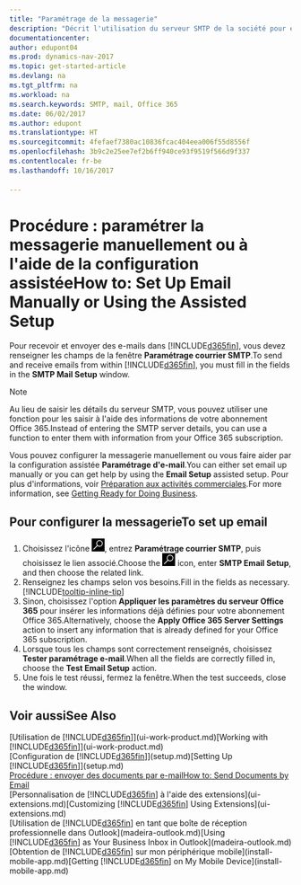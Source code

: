 ```yaml
---
title: "Paramétrage de la messagerie"
description: "Décrit l'utilisation du serveur SMTP de la société pour envoyer et recevoir des e-mails dans Dynamics NAV. Décrit également comment utiliser les paramètres du serveur de messagerie créés lors de l'abonnement à Office 365."
documentationcenter: 
author: edupont04
ms.prod: dynamics-nav-2017
ms.topic: get-started-article
ms.devlang: na
ms.tgt_pltfrm: na
ms.workload: na
ms.search.keywords: SMTP, mail, Office 365
ms.date: 06/02/2017
ms.author: edupont
ms.translationtype: HT
ms.sourcegitcommit: 4fefaef7380ac10836fcac404eea006f55d8556f
ms.openlocfilehash: 3b9c2e25ee7ef2b6ff940ce93f9519f566d9f337
ms.contentlocale: fr-be
ms.lasthandoff: 10/16/2017

---
```

# <a name="how-to-set-up-email-manually-or-using-the-assisted-setup"></a><span data-ttu-id="1d664-103">Procédure : paramétrer la messagerie manuellement ou à l'aide de la configuration assistée</span><span class="sxs-lookup"><span data-stu-id="1d664-103">How to: Set Up Email Manually or Using the Assisted Setup</span></span>
<span data-ttu-id="1d664-104">Pour recevoir et envoyer des e-mails dans [!INCLUDE[d365fin](includes/d365fin_md.md)], vous devez renseigner les champs de la fenêtre **Paramétrage courrier SMTP**.</span><span class="sxs-lookup"><span data-stu-id="1d664-104">To send and receive emails from within [!INCLUDE[d365fin](includes/d365fin_md.md)], you must fill in the fields in the **SMTP Mail Setup** window.</span></span>

> [!NOTE]  
>   <span data-ttu-id="1d664-105">Au lieu de saisir les détails du serveur SMTP, vous pouvez utiliser une fonction pour les saisir à l'aide des informations de votre abonnement Office 365.</span><span class="sxs-lookup"><span data-stu-id="1d664-105">Instead of entering the SMTP server details, you can use a function to enter them with information from your Office 365 subscription.</span></span>

<span data-ttu-id="1d664-106">Vous pouvez configurer la messagerie manuellement ou vous faire aider par la configuration assistée **Paramétrage d'e-mail**.</span><span class="sxs-lookup"><span data-stu-id="1d664-106">You can either set email up manually or you can get help by using the **Email Setup** assisted setup.</span></span> <span data-ttu-id="1d664-107">Pour plus d'informations, voir [Préparation aux activités commerciales](ui-get-ready-business.md).</span><span class="sxs-lookup"><span data-stu-id="1d664-107">For more information, see [Getting Ready for Doing Business](ui-get-ready-business.md).</span></span>  

## <a name="to-set-up-email"></a><span data-ttu-id="1d664-108">Pour configurer la messagerie</span><span class="sxs-lookup"><span data-stu-id="1d664-108">To set up email</span></span>
1. <span data-ttu-id="1d664-109">Choisissez l'icône ![Page ou état pour la recherche](media/ui-search/search_small.png "Page ou état pour la recherche"), entrez **Paramétrage courrier SMTP**, puis choisissez le lien associé.</span><span class="sxs-lookup"><span data-stu-id="1d664-109">Choose the ![Search for Page or Report](media/ui-search/search_small.png "Search for Page or Report icon") icon, enter **SMTP Email Setup**, and then choose the related link.</span></span>
2. <span data-ttu-id="1d664-110">Renseignez les champs selon vos besoins.</span><span class="sxs-lookup"><span data-stu-id="1d664-110">Fill in the fields as necessary.</span></span> [!INCLUDE[tooltip-inline-tip](includes/tooltip-inline-tip_md.md)]
3. <span data-ttu-id="1d664-111">Sinon, choisissez l'option **Appliquer les paramètres du serveur Office 365** pour insérer les informations déjà définies pour votre abonnement Office 365.</span><span class="sxs-lookup"><span data-stu-id="1d664-111">Alternatively, choose the **Apply Office 365 Server Settings** action to insert any information that is already defined for your Office 365 subscription.</span></span>
4. <span data-ttu-id="1d664-112">Lorsque tous les champs sont correctement renseignés, choisissez **Tester paramétrage e-mail**.</span><span class="sxs-lookup"><span data-stu-id="1d664-112">When all the fields are correctly filled in, choose the **Test Email Setup** action.</span></span>
5. <span data-ttu-id="1d664-113">Une fois le test réussi, fermez la fenêtre.</span><span class="sxs-lookup"><span data-stu-id="1d664-113">When the test succeeds, close the window.</span></span>

## <a name="see-also"></a><span data-ttu-id="1d664-114">Voir aussi</span><span class="sxs-lookup"><span data-stu-id="1d664-114">See Also</span></span>  
<span data-ttu-id="1d664-115">[Utilisation de [!INCLUDE[d365fin](includes/d365fin_md.md)]](ui-work-product.md)</span><span class="sxs-lookup"><span data-stu-id="1d664-115">[Working with [!INCLUDE[d365fin](includes/d365fin_md.md)]](ui-work-product.md)</span></span>  
<span data-ttu-id="1d664-116">[Configuration de [!INCLUDE[d365fin](includes/d365fin_md.md)]](setup.md)</span><span class="sxs-lookup"><span data-stu-id="1d664-116">[Setting Up [!INCLUDE[d365fin](includes/d365fin_md.md)]](setup.md)</span></span>  
[<span data-ttu-id="1d664-117">Procédure : envoyer des documents par e-mail</span><span class="sxs-lookup"><span data-stu-id="1d664-117">How to: Send Documents by Email</span></span>](ui-how-send-documents-email.md)  
<span data-ttu-id="1d664-118">[Personnalisation de [!INCLUDE[d365fin](includes/d365fin_md.md)] à l'aide des extensions](ui-extensions.md)</span><span class="sxs-lookup"><span data-stu-id="1d664-118">[Customizing [!INCLUDE[d365fin](includes/d365fin_md.md)] Using Extensions](ui-extensions.md)</span></span>  
<span data-ttu-id="1d664-119">[Utilisation de [!INCLUDE[d365fin](includes/d365fin_md.md)] en tant que boîte de réception professionnelle dans Outlook](madeira-outlook.md)</span><span class="sxs-lookup"><span data-stu-id="1d664-119">[Using [!INCLUDE[d365fin](includes/d365fin_md.md)] as Your Business Inbox in Outlook](madeira-outlook.md)</span></span>  
<span data-ttu-id="1d664-120">[Obtention de [!INCLUDE[d365fin](includes/d365fin_md.md)] sur mon périphérique mobile](install-mobile-app.md)</span><span class="sxs-lookup"><span data-stu-id="1d664-120">[Getting [!INCLUDE[d365fin](includes/d365fin_md.md)] on My Mobile Device](install-mobile-app.md)</span></span>

